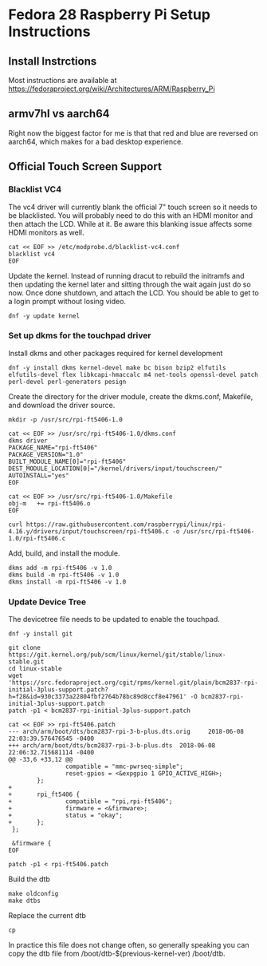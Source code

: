 # Fedora 28 Raspberry Pi Setup Instructions

## Install Instrctions
Most instructions are available at https://fedoraproject.org/wiki/Architectures/ARM/Raspberry_Pi

## armv7hl vs aarch64
Right now the biggest factor for me is that that red and blue are reversed on aarch64, which makes for a bad desktop experience.

## Official Touch Screen Support

### Blacklist VC4
The vc4 driver will currently blank the official 7" touch screen so it needs to be blacklisted. You will probably need to do this with an HDMI monitor and then attach the LCD. While at it. Be aware this blanking issue affects some HDMI monitors as well.

```
cat << EOF >> /etc/modprobe.d/blacklist-vc4.conf
blacklist vc4
EOF
```

Update the kernel. Instead of running dracut to rebuild the initramfs and then updating the kernel later and sitting through the wait again just do so now. Once done shutdown, and attach the LCD. You should be able to get to a login prompt without losing video.

```
dnf -y update kernel
```

### Set up dkms for the touchpad driver

Install dkms and other packages required for kernel development
```
dnf -y install dkms kernel-devel make bc bison bzip2 elfutils elfutils-devel flex libkcapi-hmaccalc m4 net-tools openssl-devel patch perl-devel perl-generators pesign
```

Create the directory for the driver module, create the dkms.conf, Makefile, and download the driver source.
```
mkdir -p /usr/src/rpi-ft5406-1.0
```

```
cat << EOF >> /usr/src/rpi-ft5406-1.0/dkms.conf
dkms driver
PACKAGE_NAME="rpi-ft5406"
PACKAGE_VERSION="1.0"
BUILT_MODULE_NAME[0]="rpi-ft5406"
DEST_MODULE_LOCATION[0]="/kernel/drivers/input/touchscreen/"
AUTOINSTALL="yes"
EOF
```

```
cat << EOF >> /usr/src/rpi-ft5406-1.0/Makefile
obj-m	+= rpi-ft5406.o
EOF
```

```
curl https://raw.githubusercontent.com/raspberrypi/linux/rpi-4.16.y/drivers/input/touchscreen/rpi-ft5406.c -o /usr/src/rpi-ft5406-1.0/rpi-ft5406.c
```

Add, build, and install the module.
```
dkms add -m rpi-ft5406 -v 1.0
dkms build -m rpi-ft5406 -v 1.0
dkms install -m rpi-ft5406 -v 1.0
```

### Update Device Tree
The devicetree file needs to be updated to enable the touchpad.

```
dnf -y install git
```

```
git clone https://git.kernel.org/pub/scm/linux/kernel/git/stable/linux-stable.git
cd linux-stable
wget 'https://src.fedoraproject.org/cgit/rpms/kernel.git/plain/bcm2837-rpi-initial-3plus-support.patch?h=f28&id=930c3373a22804fbf2764b78bc89d8ccf8e47961' -O bcm2837-rpi-initial-3plus-support.patch
patch -p1 < bcm2837-rpi-initial-3plus-support.patch
```

```
cat << EOF >> rpi-ft5406.patch
--- arch/arm/boot/dts/bcm2837-rpi-3-b-plus.dts.orig     2018-06-08 22:03:39.576476545 -0400
+++ arch/arm/boot/dts/bcm2837-rpi-3-b-plus.dts  2018-06-08 22:06:32.715681114 -0400
@@ -33,6 +33,12 @@
                compatible = "mmc-pwrseq-simple";
                reset-gpios = <&expgpio 1 GPIO_ACTIVE_HIGH>;
        };
+
+       rpi_ft5406 {
+               compatible = "rpi,rpi-ft5406";
+               firmware = <&firmware>;
+               status = "okay";
+       };
 };

 &firmware {
EOF

patch -p1 < rpi-ft5406.patch
```

Build the dtb
```
make oldconfig
make dtbs
```

Replace the current dtb 
```
cp
```

In practice this file does not change often, so generally speaking you can copy the dtb file from /boot/dtb-$(previous-kernel-ver) /boot/dtb.
